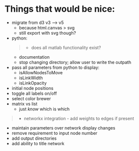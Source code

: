 # Things that would be nice:
- migrate from d3 v3 --> v5
    - because html.canvas > svg
    - still export with svg though?
- python:
    > - does all matlab functionality exist?
    - documentation
    - stop changing directory; allow user to write the outpath
- pass all parameters from python to display:
    - isAllowNodesToMove
    - isLinkWidth
    - isLinkOpacity
- initial node positions
- toggle all labels on/off
- select color brewer
- matrix vs list
    - just _know_ which is which
> - networkx integration
    - add weights to edges if present
- maintain parameters over network display changes
- remove requirement to input node number
- add output directories
- add ability to title network

